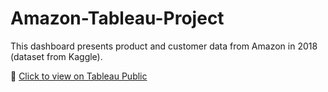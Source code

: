 # Amazon-Tableau-Project
This dashboard presents product and customer data from Amazon in 2018 (dataset from Kaggle).

🔗 [Click to view on Tableau Public](https://public.tableau.com/views/Amazon-Project/1_1?:language=th-TH&:sid=&:redirect=auth&:display_count=n&:origin=viz_share_link)
